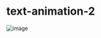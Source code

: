 # text-animation-2
![image](https://github.com/Debarjitmohanty/text-animation-2/assets/91021174/c7065e92-0d05-4a13-b1be-387a87224f87)
